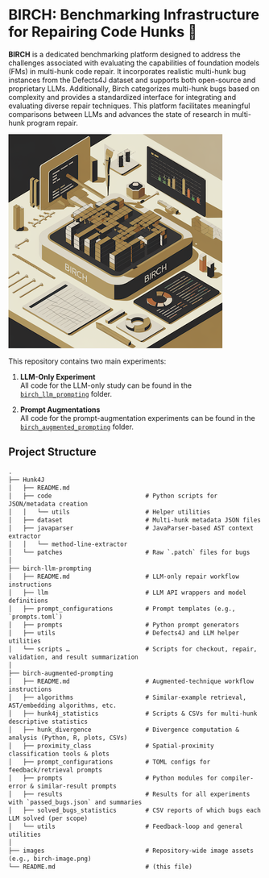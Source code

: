 # BIRCH: Benchmarking Infrastructure for Repairing Code Hunks :rocket:

**BIRCH** is a dedicated benchmarking platform designed to address the challenges associated with evaluating the capabilities of foundation models (FMs) in multi-hunk code repair. It incorporates realistic multi-hunk bug instances from the Defects4J dataset and supports both open-source and proprietary LLMs. Additionally, Birch categorizes multi-hunk bugs based on complexity and provides a standardized interface for integrating and evaluating diverse repair techniques. This platform facilitates meaningful comparisons between LLMs and advances the state of research in multi-hunk program repair.

![BIRCH: Benchmarking Infrastructure for Repairing Code Hunks](images/birch-image.png)

This repository contains two main experiments:

1. **LLM-Only Experiment**  
   All code for the LLM-only study can be found in the  
   [`birch_llm_prompting`](./birch_llm_prompting) folder.

2. **Prompt Augmentations**  
   All code for the prompt-augmentation experiments can be found in the  
   [`birch_augmented_prompting`](./birch_augmented_prompting) folder.

## Project Structure
```
.
├── Hunk4J
│   ├── README.md
│   ├── code                          # Python scripts for JSON/metadata creation
│   │   └── utils                     # Helper utilities
│   ├── dataset                       # Multi-hunk metadata JSON files
│   ├── javaparser                    # JavaParser-based AST context extractor
│   │   └── method-line-extractor
│   └── patches                       # Raw `.patch` files for bugs
│
├── birch-llm-prompting
│   ├── README.md                     # LLM-only repair workflow instructions
│   ├── llm                           # LLM API wrappers and model definitions
│   ├── prompt_configurations         # Prompt templates (e.g., `prompts.toml`)
│   ├── prompts                       # Python prompt generators
│   ├── utils                         # Defects4J and LLM helper utilities
│   └── scripts …                     # Scripts for checkout, repair, validation, and result summarization
│
├── birch-augmented-prompting
│   ├── README.md                     # Augmented-technique workflow instructions
│   ├── algorithms                    # Similar-example retrieval, AST/embedding algorithms, etc.
│   ├── hunk4j_statistics             # Scripts & CSVs for multi-hunk descriptive statistics
│   ├── hunk_divergence               # Divergence computation & analysis (Python, R, plots, CSVs)
│   ├── proximity_class               # Spatial-proximity classification tools & plots
│   ├── prompt_configurations         # TOML configs for feedback/retrieval prompts
│   ├── prompts                       # Python modules for compiler-error & similar-result prompts
│   ├── results                       # Results for all experiments with `passed_bugs.json` and summaries
│   ├── solved_bugs_statistics        # CSV reports of which bugs each LLM solved (per scope)
│   └── utils                         # Feedback-loop and general utilities
│
├── images                            # Repository-wide image assets (e.g., birch-image.png)
└── README.md                         # (this file)
```
